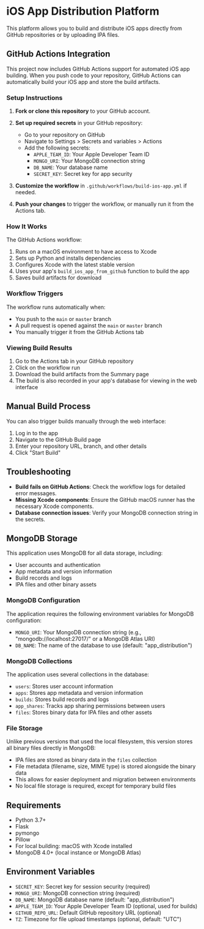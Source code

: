 # iOS App Distribution Platform

This platform allows you to build and distribute iOS apps directly from GitHub repositories or by uploading IPA files.

## GitHub Actions Integration

This project now includes GitHub Actions support for automated iOS app building. When you push code to your repository, GitHub Actions can automatically build your iOS app and store the build artifacts.

### Setup Instructions

1. **Fork or clone this repository** to your GitHub account.

2. **Set up required secrets** in your GitHub repository:

   - Go to your repository on GitHub
   - Navigate to Settings > Secrets and variables > Actions
   - Add the following secrets:
     - `APPLE_TEAM_ID`: Your Apple Developer Team ID
     - `MONGO_URI`: Your MongoDB connection string
     - `DB_NAME`: Your database name
     - `SECRET_KEY`: Secret key for app security

3. **Customize the workflow** in `.github/workflows/build-ios-app.yml` if needed.

4. **Push your changes** to trigger the workflow, or manually run it from the Actions tab.

### How It Works

The GitHub Actions workflow:

1. Runs on a macOS environment to have access to Xcode
2. Sets up Python and installs dependencies
3. Configures Xcode with the latest stable version
4. Uses your app's `build_ios_app_from_github` function to build the app
5. Saves build artifacts for download

### Workflow Triggers

The workflow runs automatically when:

- You push to the `main` or `master` branch
- A pull request is opened against the `main` or `master` branch
- You manually trigger it from the GitHub Actions tab

### Viewing Build Results

1. Go to the Actions tab in your GitHub repository
2. Click on the workflow run
3. Download the build artifacts from the Summary page
4. The build is also recorded in your app's database for viewing in the web interface

## Manual Build Process

You can also trigger builds manually through the web interface:

1. Log in to the app
2. Navigate to the GitHub Build page
3. Enter your repository URL, branch, and other details
4. Click "Start Build"

## Troubleshooting

- **Build fails on GitHub Actions**: Check the workflow logs for detailed error messages.
- **Missing Xcode components**: Ensure the GitHub macOS runner has the necessary Xcode components.
- **Database connection issues**: Verify your MongoDB connection string in the secrets.

## MongoDB Storage

This application uses MongoDB for all data storage, including:

- User accounts and authentication
- App metadata and version information
- Build records and logs
- IPA files and other binary assets

### MongoDB Configuration

The application requires the following environment variables for MongoDB configuration:

- `MONGO_URI`: Your MongoDB connection string (e.g., "mongodb://localhost:27017/" or a MongoDB Atlas URI)
- `DB_NAME`: The name of the database to use (default: "app_distribution")

### MongoDB Collections

The application uses several collections in the database:

- `users`: Stores user account information
- `apps`: Stores app metadata and version information
- `builds`: Stores build records and logs
- `app_shares`: Tracks app sharing permissions between users
- `files`: Stores binary data for IPA files and other assets

### File Storage

Unlike previous versions that used the local filesystem, this version stores all binary files directly in MongoDB:

- IPA files are stored as binary data in the `files` collection
- File metadata (filename, size, MIME type) is stored alongside the binary data
- This allows for easier deployment and migration between environments
- No local file storage is required, except for temporary build files

## Requirements

- Python 3.7+
- Flask
- pymongo
- Pillow
- For local building: macOS with Xcode installed
- MongoDB 4.0+ (local instance or MongoDB Atlas)

## Environment Variables

- `SECRET_KEY`: Secret key for session security (required)
- `MONGO_URI`: MongoDB connection string (required)
- `DB_NAME`: MongoDB database name (default: "app_distribution")
- `APPLE_TEAM_ID`: Your Apple Developer Team ID (optional, used for builds)
- `GITHUB_REPO_URL`: Default GitHub repository URL (optional)
- `TZ`: Timezone for file upload timestamps (optional, default: "UTC")
